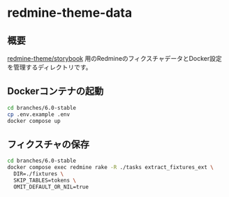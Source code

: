 # redmine-theme-data

## 概要

[redmine-theme/storybook](https://github.com/redmine-theme/storybook) 用のRedmineのフィクスチャデータとDocker設定を管理するディレクトリです。

## Dockerコンテナの起動

```sh
cd branches/6.0-stable
cp .env.example .env
docker compose up
```

## フィクスチャの保存

```sh
cd branches/6.0-stable
docker compose exec redmine rake -R ./tasks extract_fixtures_ext \
  DIR=./fixtures \
  SKIP_TABLES=tokens \
  OMIT_DEFAULT_OR_NIL=true
```
